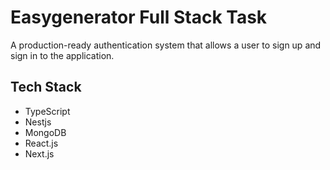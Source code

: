 # Easygenerator Full Stack Task
A production-ready authentication system that allows a user to sign up and sign in to the application.

## Tech Stack
- TypeScript
- Nestjs
- MongoDB
- React.js
- Next.js

